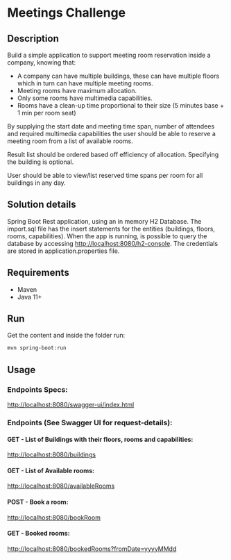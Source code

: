 # Meetings Challenge

## Description
Build a simple application to support meeting room reservation inside a company, knowing that:

* A company can have multiple buildings, these can have multiple floors which in turn can have
  multiple meeting rooms.
* Meeting rooms have maximum allocation.
* Only some rooms have multimedia capabilities.
* Rooms have a clean-up time proportional to their size (5 minutes base + 1 min per room seat)

By supplying the start date and meeting time span, number of attendees and required multimedia
capabilities the user should be able to reserve a meeting room from a list of available rooms.

Result list should be ordered based off efficiency of allocation. Specifying the building is optional.

User should be able to view/list reserved time spans per room for all buildings in any day.

## Solution details

Spring Boot Rest application, using an in memory H2 Database. The import.sql file has the insert statements for the entities (buildings, floors, rooms, capabilities).
When the app is running, is possible to query the database by accessing [http://localhost:8080/h2-console](http://localhost:8080/h2-console). The credentials are stored in application.properties file.

## Requirements

* Maven
* Java 11+

## Run

Get the content and inside the folder run:

```bash
mvn spring-boot:run
```

## Usage

### Endpoints Specs:
[http://localhost:8080/swagger-ui/index.html](http://localhost:8080/swagger-ui/index.html)

### Endpoints (See Swagger UI for request-details):
#### GET - List of Buildings with their floors, rooms and capabilities:
[http://localhost:8080/buildings](http://localhost:8080/buildings)
#### GET - List of Available rooms:
[http://localhost:8080/availableRooms](http://localhost:8080/availableRooms)
#### POST - Book a room:
[http://localhost:8080/bookRoom](http://localhost:8080/bookRoom)
#### GET - Booked rooms:
[http://localhost:8080/bookedRooms?fromDate=yyyyMMdd](http://localhost:8080/bookedRooms)
